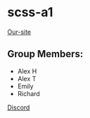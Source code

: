 # scss-a1

[Our-site](https://group-scss-project.netlify.com/)

## Group Members:
- Alex H
- Alex T
- Emily
- Richard


[Discord](https://discord.gg/BJuNDe)